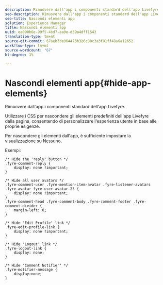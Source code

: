 ```yaml
---
description: Rimuovere dall'app i componenti standard dell'app Livefyre.
seo-description: Rimuovere dall'app i componenti standard dell'app Livefyre.
seo-title: Nascondi elementi app
solution: Experience Manager
title: Nascondi elementi app
uuid: ea090b6e-99f5-4bd7-aa9e-d39a4dff1543
translation-type: tm+mt
source-git-commit: 67aeb3de964473b326c88c3a3f81ff48a6a12652
workflow-type: tm+mt
source-wordcount: '67'
ht-degree: 1%

---
```



# Nascondi elementi app{#hide-app-elements}

Rimuovere dall&#39;app i componenti standard dell&#39;app Livefyre.

Utilizzare i CSS per nascondere gli elementi predefiniti dell&#39;app Livefyre dalla pagina, consentendo di personalizzare l&#39;esperienza utente in base alle proprie esigenze.

Per nascondere gli elementi dall&#39;app, è sufficiente impostare la visualizzazione su Nessuno.

Esempi:

```
/* Hide the 'reply' button */ 
.fyre-comment-reply { 
    display: none !important; 
} 
  
/* Hide all user avatars */ 
.fyre-comment-user .fyre-mention-item-avatar .fyre-listener-avatars .fyre-avatar fyre-user-avatar-25 { 
    display: none !important; 
} 
.fyre-comment-head .fyre-comment-body .fyre-comment-footer .fyre-comment-divider { 
    margin-left: 0; 
} 
  
/* Hide 'Edit Profile' link */ 
.fyre-edit-profile-link { 
    display: none !important; 
} 
  
/* Hide 'Logout' link */ 
.fyre-logout-link { 
    display: none; 
} 
  
/* Hide 'Comment Notifier' */ 
.fyre-notifier-message { 
    display:none; 
}
```

